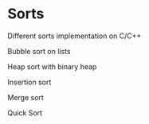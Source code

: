 Sorts
==========

Different sorts implementation on C/C++


Bubble sort on lists

Heap sort with binary heap

Insertion sort

Merge sort

Quick Sort


